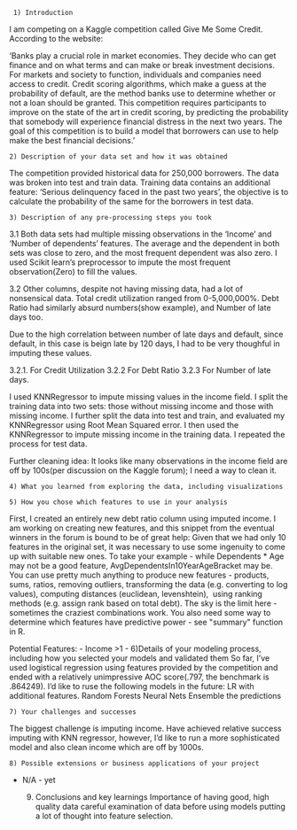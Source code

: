      1) Introduction
 I am competing on a Kaggle competition called Give Me Some Credit. According to the website: 

‘Banks play a crucial role in market economies. They decide who can get finance and on what terms and can make or break investment decisions. For markets and society to function, individuals and companies need access to credit. 
Credit scoring algorithms, which make a guess at the probability of default, are the method banks use to determine whether or not a loan should be granted. This competition requires participants to improve on the state of the art in credit scoring, by predicting the probability that somebody will experience financial distress in the next two years.
The goal of this competition is to build a model that borrowers can use to help make the best financial decisions.’



	2) Description of your data set and how it was obtained
The competition provided historical data for 250,000 borrowers. The data was broken into test and train data. Training data contains an additional feature: ‘Serious delinquency faced in the past two years’, the objective is to calculate the probability of the same for the borrowers in test data. 


	3) Description of any pre-processing steps you took
3.1 Both data sets had multiple missing observations in the ‘Income’ and ‘Number of dependents’ features. The average and the dependent in both sets was close to zero, and the most frequent dependent was also zero. I used Scikit learn’s preprocessor to  impute the most frequent observation(Zero) to fill the values. 

3.2 Other columns, despite not having missing data, had a lot of nonsensical data. Total credit utilization ranged from 0-5,000,000%. Debt Ratio had similarly absurd numbers(show example), and Number of late days too. 

Due to the high correlation between number of late days and default, since default, in this case is beign late by 120 days, I had to be very thoughful in imputing these values. 

3.2.1. For Credit Utilization
3.2.2 For Debt Ratio
3.2.3 For Number of late days. 



I used KNNRegressor to impute missing values in the income field. I split the training data into two sets: those without missing income and those with missing income. I further split the data into test and train, and evaluated my KNNRegressor using Root Mean Squared error. I then used the KNNRegressor to impute missing income in the training data. I repeated the process for test data. 

Further cleaning idea: It looks like many observations in the income field are off by 100s(per discussion on the Kaggle forum); I need a way to clean it.

	4) What you learned from exploring the data, including visualizations

	5) How you chose which features to use in your analysis

First, I created an entirely new debt ratio column using imputed income.  I am working on creating new features, and this snippet from the eventual winners in the forum is bound to be of great help: 
	Given that we had only 10 features in the original set, it was necessary to use some ingenuity to come up with suitable new ones. To take your example - while Dependents * Age may not be a good feature, AvgDependentsIn10YearAgeBracket may be. You can use pretty much anything to produce new features - products, sums, ratios, removing outliers, transforming the data (e.g. converting to log values), computing distances (euclidean, levenshtein),  using ranking methods (e.g. assign rank based on total debt). The sky is the limit here - sometimes the craziest combinations work. You also need some way to determine which features have predictive power - see "summary" function in R.

Potential Features: 
	- Income >1
	- 
	6)Details of your modeling process, including how you selected your models and validated them
So far, I’ve used logistical regression using features provided by the competition and ended with a relatively unimpressive AOC score(.797, the benchmark is .864249). I’d like to ruse the following models in the future: 
LR with additional features.
Random Forests
Neural Nets
Ensemble the predictions 


	7) Your challenges and successes
The biggest challenge is imputing income. Have achieved relative success imputing with KNN regressor, however, I’d like to run a more sophisticated model and also clean income which are off by 1000s.

	8) Possible extensions or business applications of your project
- N/A - yet

	9) Conclusions and key learnings
Importance of having good, high quality data
careful examination of data before using models
putting a lot of thought into feature selection. 

